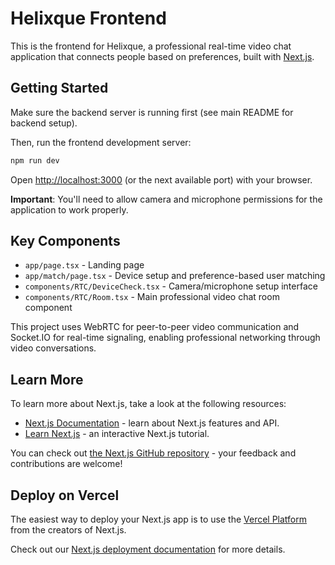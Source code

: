 # Helixque Frontend

This is the frontend for Helixque, a professional real-time video chat application that connects people based on preferences, built with [Next.js](https://nextjs.org).

## Getting Started

Make sure the backend server is running first (see main README for backend setup).

Then, run the frontend development server:

```bash
npm run dev
```

Open [http://localhost:3000](http://localhost:3000) (or the next available port) with your browser.

**Important**: You'll need to allow camera and microphone permissions for the application to work properly.

## Key Components

- `app/page.tsx` - Landing page
- `app/match/page.tsx` - Device setup and preference-based user matching
- `components/RTC/DeviceCheck.tsx` - Camera/microphone setup interface
- `components/RTC/Room.tsx` - Main professional video chat room component

This project uses WebRTC for peer-to-peer video communication and Socket.IO for real-time signaling, enabling professional networking through video conversations.

## Learn More

To learn more about Next.js, take a look at the following resources:

- [Next.js Documentation](https://nextjs.org/docs) - learn about Next.js features and API.
- [Learn Next.js](https://nextjs.org/learn) - an interactive Next.js tutorial.

You can check out [the Next.js GitHub repository](https://github.com/vercel/next.js) - your feedback and contributions are welcome!

## Deploy on Vercel

The easiest way to deploy your Next.js app is to use the [Vercel Platform](https://vercel.com/new?utm_medium=default-template&filter=next.js&utm_source=create-next-app&utm_campaign=create-next-app-readme) from the creators of Next.js.

Check out our [Next.js deployment documentation](https://nextjs.org/docs/app/building-your-application/deploying) for more details.
